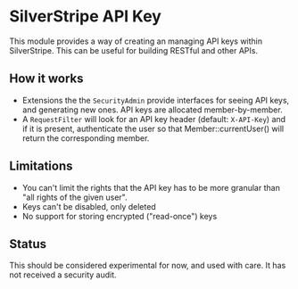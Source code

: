 SilverStripe API Key
====================

This module provides a way of creating an managing API keys within SilverStripe. This can be useful for building RESTful
and other APIs.

How it works
------------

 * Extensions the the `SecurityAdmin` provide interfaces for seeing API keys, and generating new ones. API keys are
   allocated member-by-member.
 * A `RequestFilter` will look for an API key header (default: `X-API-Key`) and if it is present, authenticate the
   user so that Member::currentUser() will return the corresponding member.

Limitations
-----------

 * You can't limit the rights that the API key has to be more granular than "all rights of the given user".
 * Keys can't be disabled, only deleted
 * No support for storing encrypted ("read-once") keys

Status
------

This should be considered experimental for now, and used with care. It has not received a security audit.

